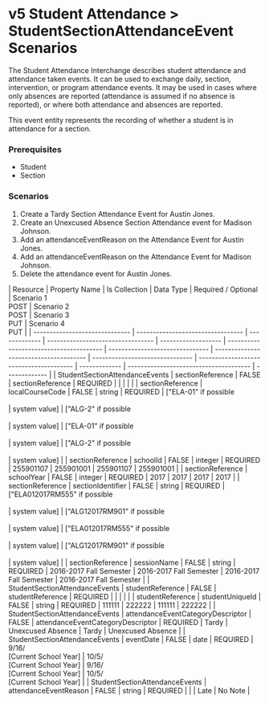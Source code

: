 # v5 Student Attendance > StudentSectionAttendanceEvent Scenarios

The Student Attendance Interchange describes student attendance and
attendance taken events. It can be used to exchange daily, section,
intervention, or program attendance events. It may be used in cases where only
absences are reported (attendance is assumed if no absence is reported), or
where both attendance and absences are reported.

This event entity represents the recording of whether a student is in attendance
for a section.

### Prerequisites

- Student
- Section

### Scenarios

1. Create a Tardy Section Attendance Event for Austin Jones.
2. Create an Unexcused Absence Section Attendance event for Madison Johnson.
3. Add an attendanceEventReason on the Attendance Event for Austin Jones.
4. Add an attendanceEventReason on the Attendance Event for Madison Johnson.
5. Delete the attendance event for Austin Jones.

| Resource                       | Property Name                     | Is Collection | Data Type                         | Required / Optional | Scenario 1 <br/>POST                    | Scenario 2 <br/>POST            | Scenario 3 <br/>PUT                    | Scenario 4 <br/>PUT             |
| ------------------------------ | --------------------------------- | ------------- | --------------------------------- | ------------------- | --------------------------------------- | ------------------------------- | -------------------------------------- | ------------------------------- | --------------------------------------- | ------------- | -------------------------------------- | ------------- |
| StudentSectionAttendanceEvents | sectionReference                  | FALSE         | sectionReference                  | REQUIRED            |                                         |                                 |                                        |                                 |
| sectionReference               | localCourseCode                   | FALSE         | string                            | REQUIRED            | ["ELA-01" if possible<br/><br/>         | system value]                   | ["ALG-2" if possible<br/><br/>         | system value]                   | ["ELA-01" if possible<br/><br/>         | system value] | ["ALG-2" if possible<br/><br/>         | system value] |
| sectionReference               | schoolId                          | FALSE         | integer                           | REQUIRED            | 255901107                               | 255901001                       | 255901107                              | 255901001                       |
| sectionReference               | schoolYear                        | FALSE         | integer                           | REQUIRED            | 2017                                    | 2017                            | 2017                                   | 2017                            |
| sectionReference               | sectionIdentifier                 | FALSE         | string                            | REQUIRED            | ["ELA012017RM555" if possible<br/><br/> | system value]                   | ["ALG12017RM901" if possible<br/><br/> | system value]                   | ["ELA012017RM555" if possible<br/><br/> | system value] | ["ALG12017RM901" if possible<br/><br/> | system value] |
| sectionReference               | sessionName                       | FALSE         | string                            | REQUIRED            | 2016-2017 Fall Semester                 | 2016-2017 Fall Semester         | 2016-2017 Fall Semester                | 2016-2017 Fall Semester         |
| StudentSectionAttendanceEvents | studentReference                  | FALSE         | studentReference                  | REQUIRED            |                                         |                                 |                                        |                                 |
| studentReference               | studentUniqueId                   | FALSE         | string                            | REQUIRED            | 111111                                  | 222222                          | 111111                                 | 222222                          |
| StudentSectionAttendanceEvents | attendanceEventCategoryDescriptor | FALSE         | attendanceEventCategoryDescriptor | REQUIRED            | Tardy                                   | Unexcused Absence               | Tardy                                  | Unexcused Absence               |
| StudentSectionAttendanceEvents | eventDate                         | FALSE         | date                              | REQUIRED            | 9/16/<br/>[Current School Year]         | 10/5/<br/>[Current School Year] | 9/16/<br/>[Current School Year]        | 10/5/<br/>[Current School Year] |
| StudentSectionAttendanceEvents | attendanceEventReason             | FALSE         | string                            | REQUIRED            |                                         |                                 | Late                                   | No Note                         |
